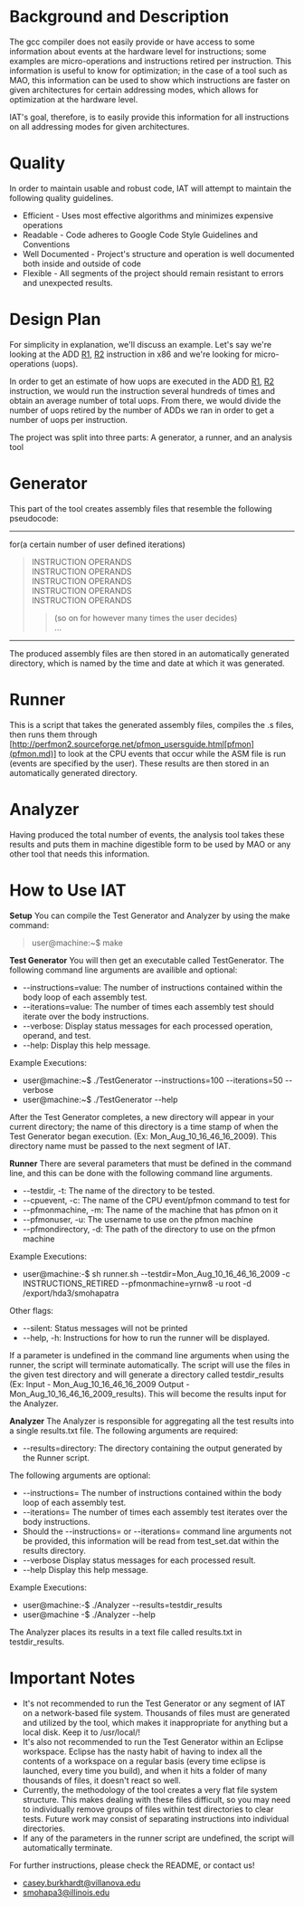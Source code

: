 # Background and Description #
The gcc compiler does not easily provide or have access to some information about events at the hardware level for instructions; some examples are micro-operations and instructions retired per instruction. This information is useful to know for optimization; in the case of a tool such as MAO, this information can be used to show which instructions are faster on given architectures for certain addressing modes, which allows for optimization at the hardware level.

IAT's goal, therefore, is to easily provide this information for all instructions on all addressing modes for given architectures.

# Quality #
In order to maintain usable and robust code, IAT will attempt to maintain the following quality guidelines.
  * Efficient - Uses most effective algorithms and minimizes expensive operations
  * Readable - Code adheres to Google Code Style Guidelines and Conventions
  * Well Documented - Project's structure and operation is well documented both inside and outside of code
  * Flexible - All segments of the project should remain resistant to errors and unexpected results.

# Design Plan #
For simplicity in explanation, we'll discuss an example. Let's say we're looking at the ADD [R1](https://code.google.com/p/mao/source/detail?r=1), [R2](https://code.google.com/p/mao/source/detail?r=2) instruction in x86 and we're looking for micro-operations (uops).

In order to get an estimate of how uops are executed in the ADD [R1](https://code.google.com/p/mao/source/detail?r=1), [R2](https://code.google.com/p/mao/source/detail?r=2) instruction, we would run the instruction several hundreds of times and obtain an average number of total uops. From there, we would divide the number of uops retired by the number of ADDs we ran in order to get a number of uops per instruction.

The project was split into three parts: A generator, a runner, and an analysis tool

# Generator #
This part of the tool creates assembly files that resemble the following pseudocode:


---

for(a certain number of user defined iterations)
> INSTRUCTION OPERANDS <br />
> INSTRUCTION OPERANDS <br />
> INSTRUCTION OPERANDS <br />
> INSTRUCTION OPERANDS <br />
> INSTRUCTION OPERANDS <br />
> > (so on for however many times the user decides) <br />
> > ...

---

The produced assembly files are then stored in an automatically generated directory, which is named by the time and date at which it was generated.


# Runner #
This is a script that takes the generated assembly files, compiles the .s files, then runs them through [http://perfmon2.sourceforge.net/pfmon_usersguide.html[pfmon](pfmon.md)] to look at the CPU events that occur while the ASM file is run (events are specified by the user). These results are then stored in an automatically generated directory.

# Analyzer #
Having produced the total number of events, the analysis tool takes these results and puts them in machine digestible form to be used by MAO or any other tool that needs this information.

# How to Use IAT #
**Setup**
You can compile the Test Generator and Analyzer by using the make command:


> user@machine:~$ make

**Test Generator**
You will then get an executable called TestGenerator.  The following command line arguments are availible and optional:

  * --instructions=value: The number of instructions contained within the body loop of each assembly test.
  * --iterations=value: The number of times each assembly test should iterate over the body instructions.
  * --verbose: Display status messages for each processed operation, operand, and test.
  * --help: Display this help message.

Example Executions:
  * user@machine:~$ ./TestGenerator --instructions=100 --iterations=50 --verbose
  * user@machine:~$ ./TestGenerator --help

After the Test Generator completes, a new directory will appear in your current directory; the name of this directory is a time stamp of when the Test Generator began execution. (Ex: Mon\_Aug\_10\_16\_46\_16\_2009).  This directory name must be passed to the next segment of IAT.

**Runner**
There are several parameters that must be defined in the command line, and this can be done with the following command line arguments.

  * --testdir, -t: The name of the directory to be tested.
  * --cpuevent, -c: The name of the CPU event/pfmon command to test for
  * --pfmonmachine, -m: The name of the machine that has pfmon on it
  * --pfmonuser, -u: The username to use on the pfmon machine
  * --pfmondirectory, -d: The path of the directory to use on the pfmon machine

Example Executions:
  * user@machine:-$ sh runner.sh --testdir=Mon\_Aug\_10\_16\_46\_16\_2009 -c INSTRUCTIONS\_RETIRED --pfmonmachine=yrnw8 -u root -d /export/hda3/smohapatra

Other flags:

  * --silent: Status messages will not be printed
  * --help, -h: Instructions for how to run the runner will be displayed.

If a parameter is undefined in the command line arguments when using the runner, the script will terminate automatically. The script will use the files in the given test directory and will generate a directory called testdir\_results (Ex: Input - Mon\_Aug\_10\_16\_46\_16\_2009 Output - Mon\_Aug\_10\_16\_46\_16\_2009\_results). This will become the results input for the Analyzer.

**Analyzer**
The Analyzer is responsible for aggregating all the test results into a single results.txt file.
The following arguments are required:

  * --results=directory: The directory containing the output generated by the Runner script.

The following arguments are optional:
  * --instructions=     The number of instructions contained within the body loop of each assembly test.
  * --iterations=       The number of times each assembly test iterates over the body instructions.
  * Should the --instructions= or --iterations= command line arguments not be provided, this information will be read from test\_set.dat within the results directory.
  * --verbose           Display status messages for each processed result.
  * --help              Display this help message.

Example Executions:
  * user@machine:-$ ./Analyzer --results=testdir\_results
  * user@machine -$ ./Analyzer --help

The Analyzer places its results in a text file called results.txt in testdir\_results.

# Important Notes #
  * It's not recommended to run the Test Generator or any segment of IAT on a network-based file system.  Thousands of files must are generated and utilized by the tool, which makes it inappropriate for anything but a local disk.  Keep it to /usr/local/!
  * It's also not recommended to run the Test Generator within an Eclipse workspace.  Eclipse has the nasty habit of having to index all the contents of a workspace on a regular basis (every time eclipse is launched, every time you build), and when it hits a folder of many thousands of files, it doesn't react so well.
  * Currently, the methodology of the tool creates a very flat file system structure.  This makes dealing with these files difficult, so you may need to individually remove groups of files within test directories to clear tests.  Future work may consist of separating instructions into individual directories.
  * If any of the parameters in the runner script are undefined, the script will automatically terminate.

For further instructions, please check the README, or contact us!
  * casey.burkhardt@villanova.edu
  * smohapa3@illinois.edu